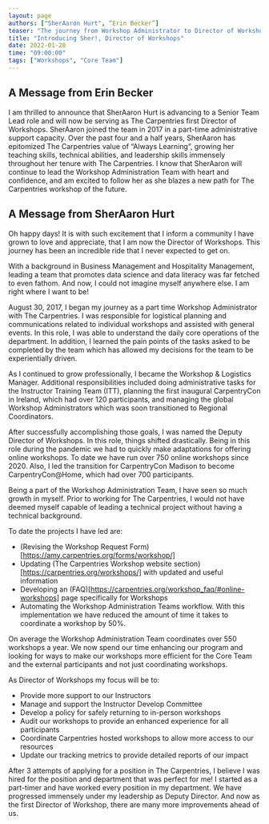 ```yaml
---
layout: page
authors: ["SherAaron Hurt", “Erin Becker”]
teaser: "The journey from Workshop Administrator to Director of Workshops!"
title: "Introducing Sher!, Director of Workshops"
date: 2022-01-28
time: "09:00:00"
tags: ["Workshops", "Core Team"]
---
```

## A Message from Erin Becker

I am thrilled to announce that SherAaron Hurt is advancing to a Senior Team Lead role and will now be serving as The Carpentries first Director of Workshops. SherAaron joined the team in 2017 in a part-time administrative support capacity. Over the past four and a half years, SherAaron has epitomized The Carpentries value of “Always Learning”, growing her teaching skills, technical abilities, and leadership skills immensely throughout her tenure with The Carpentries. I know that SherAaron will continue to lead the Workshop Administration Team with heart and confidence, and am excited to follow her as she blazes a new path for The Carpentries workshop of the future.

## A Message from SherAaron Hurt
Oh happy days! It is with such excitement that I inform a community I have grown to love and appreciate, that I am now the Director of Workshops. This journey has been an incredible ride that I never expected to get on.

With a background in Business Management and Hospitality Management, leading a team that promotes data science and data literacy was far fetched to even fathom. And now, I could not imagine myself anywhere else. I am right where I want to be!

August 30, 2017, I began my journey as a part time Workshop Administrator with The Carpentries. I was responsible for logistical planning and communications related to individual workshops and assisted with general events. In this role, I was able to understand the daily core operations of the department. In addition, I learned the pain points of the tasks asked to be completed by the team which has allowed my decisions for the team to be experientially driven.

As I continued to grow professionally, I became the Workshop & Logistics Manager. Additional responsibilities included doing administrative tasks for the Instructor Training Team (ITT), planning the first inaugural CarpentryCon in Ireland, which had over 120 participants, and managing the global Workshop Administrators which was soon transitioned to Regional Coordinators.

After successfully accomplishing those goals, I was named the Deputy Director of Workshops. In this role, things shifted drastically. Being in this role during the pandemic we had to quickly make adaptations for offering online workshops. To date we have run over 750 online workshops since 2020.  Also, I led the transition for CarpentryCon Madison to become CarpentryCon@Home, which had over 700 participants.

Being a part of the Workshop Administration Team, I have seen so much growth in myself. Prior to working for The Carpentries, I would not have deemed myself capable of leading a technical project without having a technical background.

To date the projects I have led are:

- (Revising the Workshop Request Form)[https://amy.carpentries.org/forms/workshop/]
- Updating (The Carpentries Workshop website section)[https://carpentries.org/workshops/] with updated and useful information
- Developing an (FAQ)[https://carpentries.org/workshop_faq/#online-workshops] page specifically for Workshops
- Automating the Workshop Administration Teams workflow. With this implementation we have reduced the amount of time it takes to coordinate a workshop by 50%.

On average the Workshop Administration Team coordinates over 550 workshops a year. We now spend our time enhancing our program and looking for ways to make our workshops more efficient for the Core Team and the external participants and not just coordinating workshops.

As Director of Workshops my focus will be to:
- Provide more support to our Instructors
- Manage and support the Instructor Develop Committee
- Develop a policy for safely returning to in-person workshops
- Audit our workshops to provide an enhanced experience for all participants
- Coordinate Carpentries hosted workshops to allow more access to our resources
- Update our tracking metrics to provide detailed reports of our impact

After 3 attempts of applying for a position in The Carpentries, I believe I was hired for the position and department that was perfect for me! I started as a part-timer and have worked every position in my department. We have progressed immensely under my leadership as Deputy Director. And now as the first Director of Workshop, there are many more improvements ahead of us.  
